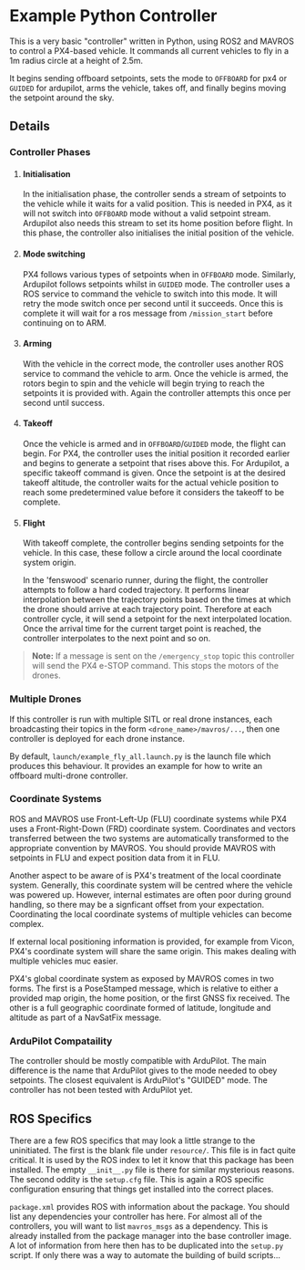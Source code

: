 # Example Python Controller

This is a very basic "controller" written in Python, using ROS2 and MAVROS to control a PX4-based vehicle. It commands all current vehicles to fly in a 1m radius circle at a height of 2.5m.

It begins sending offboard setpoints, sets the mode to `OFFBOARD` for px4 or `GUIDED` for ardupilot, arms the vehicle, takes off, and finally begins moving the setpoint around the sky.

## Details

### Controller Phases

 1. #### Initialisation
    
    In the initialisation phase, the controller sends a stream of setpoints to
    the vehicle while it waits for a valid position. This is needed in PX4, as it will
    not switch into `OFFBOARD` mode without a valid setpoint stream. 
    Ardupilot also needs this stream to set its home position before flight. 
    In this
    phase, the controller also initialises the initial position of the vehicle.

 1. #### Mode switching
 
    PX4 follows various types of setpoints when in `OFFBOARD` mode. Similarly, Ardupilot follows setpoints whilst in `GUIDED` mode. The
    controller uses a ROS service to command the vehicle to switch into this
    mode. It will retry the mode switch once per second until it succeeds.
    Once this is complete it will wait for a ros message from `/mission_start` before continuing on to ARM. 

 1. #### Arming

    With the vehicle in the correct mode, the controller uses another ROS
    service to command the vehicle to arm. Once the vehicle is armed, the
    rotors begin to spin and the vehicle will begin trying to reach the
    setpoints it is provided with. Again the controller attempts this once
    per second until success.

 1. #### Takeoff

    Once the vehicle is armed and in `OFFBOARD`/`GUIDED` mode, the flight can begin. 
    For PX4, the controller uses the initial position it recorded earlier and begins to
    generate a setpoint that rises above this. 
    For Ardupilot, a specific takeoff command is given. Once the setpoint is at the
    desired takeoff altitude, the controller waits for the actual vehicle
    position to reach some predetermined value before it considers the takeoff
    to be complete.

 1. #### Flight

    With takeoff complete, the controller begins sending setpoints for the
    vehicle. In this case, these follow a circle around the local coordinate
    system origin.

    In the 'fenswood' scenario runner, during the flight, the controller attempts to follow a hard coded trajectory. It performs linear interpolation between the trajectory points based on the times at which the drone should arrive at each trajectory point. Therefore at each controller cycle, it will send a setpoint for the next interpolated location. Once the arrival time for the current target point is reached, the controller interpolates to the next point and so on. 

> **Note:** If a message is sent on the `/emergency_stop` topic this controller will send the PX4 e-STOP command. This stops the motors of the drones. 

### Multiple Drones

If this controller is run with multiple SITL or real drone instances, each broadcasting their topics in the form `<drone_name>/mavros/...`, then one controller is deployed for each drone instance. 

By default, `launch/example_fly_all.launch.py` is the launch file which produces this behaviour. It provides an example for how to write an offboard multi-drone controller. 

### Coordinate Systems

ROS and MAVROS use Front-Left-Up (FLU) coordinate systems while PX4 uses a
Front-Right-Down (FRD) coordinate system. Coordinates and vectors transferred
between the two systems are automatically transformed to the appropriate
convention by MAVROS. You should provide MAVROS with setpoints in FLU and
expect position data from it in FLU.

Another aspect to be aware of is PX4's treatment of the local coordinate
system. Generally, this coordinate system will be centred where the vehicle
was powered up. However, internal estimates are often poor during ground
handling, so there may be a signficant offset from your expectation.
Coordinating the local coordinate systems of multiple vehicles can become
complex.

If external local positioning information is provided, for example from Vicon,
PX4's coordinate system will share the same origin. This makes dealing with
multiple vehicles muc easier.

PX4's global coordinate system as exposed by MAVROS comes in two forms.
The first is a PoseStamped message, which is relative to either a provided map
origin, the home position, or the first GNSS fix received. The other is a full
geographic coordinate formed of latitude, longitude and altitude as part of a
NavSatFix message.

### ArduPilot Compataility

The controller should be mostly compatible with ArduPilot. The main difference
is the name that ArduPilot gives to the mode needed to obey setpoints. The
closest equivalent is ArduPilot's "GUIDED" mode. The controller has not been
tested with ArduPilot yet.

## ROS Specifics

There are a few ROS specifics that may look a little strange to the
uninitiated. The first is the blank file under `resource/`. This file is in
fact quite critical. It is used by the ROS index to let it know that this
package has been installed. The empty `__init__.py` file is there for similar
mysterious reasons. The second oddity is the `setup.cfg` file. This is again
a ROS specific configuration ensuring that things get installed into the
correct places.

`package.xml` provides ROS with information about the package. You should list
any dependencies your controller has here. For almost all of the controllers,
you will want to list `mavros_msgs` as a dependency. This is already installed from the package manager into 
the base controller image. A lot of
information from here then has to be duplicated into the `setup.py` script. If
only there was a way to automate the building of build scripts...